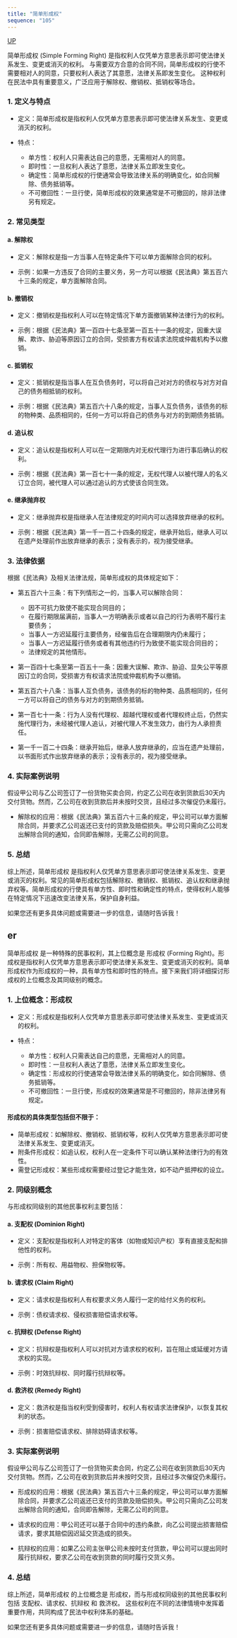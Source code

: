 ```yaml
---
title: "简单形成权"
sequence: "105"
---
```


[UP](/law/civil-law-index.html)

简单形成权 (Simple Forming Right) 是指权利人仅凭单方意思表示即可使法律关系发生、变更或消灭的权利。
与需要双方合意的合同不同，简单形成权的行使不需要相对人的同意，只要权利人表达了其意愿，法律关系即发生变化。
这种权利在民法中具有重要意义，广泛应用于解除权、撤销权、抵销权等场合。

### 1. 定义与特点

- 定义：简单形成权是指权利人仅凭单方意思表示即可使法律关系发生、变更或消灭的权利。
  
- 特点：
  - 单方性：权利人只需表达自己的意愿，无需相对人的同意。
  - 即时性：一旦权利人表达了意愿，法律关系立即发生变化。
  - 确定性：简单形成权的行使通常会导致法律关系的明确变化，如合同解除、债务抵销等。
  - 不可撤回性：一旦行使，简单形成权的效果通常是不可撤回的，除非法律另有规定。

### 2. 常见类型

#### a. 解除权
- 定义：解除权是指一方当事人在特定条件下可以单方面解除合同的权利。
  
- 示例：如果一方违反了合同的主要义务，另一方可以根据《民法典》第五百六十三条的规定，单方面解除合同。

#### b. 撤销权
- 定义：撤销权是指权利人可以在特定情况下单方面撤销某种法律行为的权利。
  
- 示例：根据《民法典》第一百四十七条至第一百五十一条的规定，因重大误解、欺诈、胁迫等原因订立的合同，受损害方有权请求法院或仲裁机构予以撤销。

#### c. 抵销权
- 定义：抵销权是指当事人在互负债务时，可以将自己对对方的债权与对方对自己的债务相抵销的权利。
  
- 示例：根据《民法典》第五百六十八条的规定，当事人互负债务，该债务的标的物种类、品质相同的，任何一方可以将自己的债务与对方的到期债务抵销。

#### d. 追认权
- 定义：追认权是指权利人可以在一定期限内对无权代理行为进行事后确认的权利。
  
- 示例：根据《民法典》第一百七十一条的规定，无权代理人以被代理人的名义订立合同，被代理人可以通过追认的方式使该合同生效。

#### e. 继承抛弃权
- 定义：继承抛弃权是指继承人在法律规定的时间内可以选择放弃继承的权利。
  
- 示例：根据《民法典》第一千一百二十四条的规定，继承开始后，继承人可以在遗产处理前作出放弃继承的表示；没有表示的，视为接受继承。

### 3. 法律依据

根据《民法典》及相关法律法规，简单形成权的具体规定如下：

- 第五百六十三条：有下列情形之一的，当事人可以解除合同：
  - 因不可抗力致使不能实现合同目的；
  - 在履行期限届满前，当事人一方明确表示或者以自己的行为表明不履行主要债务；
  - 当事人一方迟延履行主要债务，经催告后在合理期限内仍未履行；
  - 当事人一方迟延履行债务或者有其他违约行为致使不能实现合同目的；
  - 法律规定的其他情形。

- 第一百四十七条至第一百五十一条：因重大误解、欺诈、胁迫、显失公平等原因订立的合同，受损害方有权请求法院或仲裁机构予以撤销。

- 第五百六十八条：当事人互负债务，该债务的标的物种类、品质相同的，任何一方可以将自己的债务与对方的到期债务抵销。

- 第一百七十一条：行为人没有代理权、超越代理权或者代理权终止后，仍然实施代理行为，未经被代理人追认，对被代理人不发生效力，由行为人承担责任。

- 第一千一百二十四条：继承开始后，继承人放弃继承的，应当在遗产处理前，以书面形式作出放弃继承的表示；没有表示的，视为接受继承。

### 4. 实际案例说明

假设甲公司与乙公司签订了一份货物买卖合同，约定乙公司在收到货款后30天内交付货物。然而，乙公司在收到货款后并未按时交货，且经过多次催促仍未履行。

- 解除权的应用：根据《民法典》第五百六十三条的规定，甲公司可以单方面解除合同，并要求乙公司返还已支付的货款及赔偿损失。甲公司只需向乙公司发出解除合同的通知，合同即告解除，无需乙公司的同意。

### 5. 总结

综上所述，简单形成权 是指权利人仅凭单方意思表示即可使法律关系发生、变更或消灭的权利。常见的简单形成权包括解除权、撤销权、抵销权、追认权和继承抛弃权等。简单形成权的行使具有单方性、即时性和确定性的特点，使得权利人能够在特定情况下迅速改变法律关系，保护自身利益。

如果您还有更多具体问题或需要进一步的信息，请随时告诉我！

## er

简单形成权 是一种特殊的民事权利，其上位概念是 形成权 (Forming Right)。形成权是指权利人仅凭单方意思表示即可使法律关系发生、变更或消灭的权利。简单形成权作为形成权的一种，具有单方性和即时性的特点。接下来我们将详细探讨形成权的上位概念及其同级别的概念。

### 1. 上位概念：形成权

- 定义：形成权是指权利人仅凭单方意思表示即可使法律关系发生、变更或消灭的权利。

- 特点：
  - 单方性：权利人只需表达自己的意愿，无需相对人的同意。
  - 即时性：一旦权利人表达了意愿，法律关系立即发生变化。
  - 确定性：形成权的行使通常会导致法律关系的明确变化，如合同解除、债务抵销等。
  - 不可撤回性：一旦行使，形成权的效果通常是不可撤回的，除非法律另有规定。

#### 形成权的具体类型包括但不限于：

- 简单形成权：如解除权、撤销权、抵销权等，权利人仅凭单方意思表示即可使法律关系发生、变更或消灭。
- 附条件形成权：如追认权，权利人在一定条件下可以确认某种法律行为的有效性。
- 需登记形成权：某些形成权需要经过登记才能生效，如不动产抵押权的设立。

### 2. 同级别概念

与形成权同级别的其他民事权利主要包括：

#### a. 支配权 (Dominion Right)
- 定义：支配权是指权利人对特定的客体（如物或知识产权）享有直接支配和排他性的权利。

- 示例：所有权、用益物权、担保物权等。

#### b. 请求权 (Claim Right)
- 定义：请求权是指权利人有权要求义务人履行一定的给付义务的权利。

- 示例：债权请求权、侵权损害赔偿请求权等。

#### c. 抗辩权 (Defense Right)
- 定义：抗辩权是指权利人可以对抗对方请求权的权利，旨在阻止或延缓对方请求权的实现。

- 示例：时效抗辩权、同时履行抗辩权等。

#### d. 救济权 (Remedy Right)
- 定义：救济权是指当权利受到侵害时，权利人有权请求法律保护，以恢复其权利的状态。

- 示例：损害赔偿请求权、排除妨碍请求权等。

### 3. 实际案例说明

假设甲公司与乙公司签订了一份货物买卖合同，约定乙公司在收到货款后30天内交付货物。然而，乙公司在收到货款后并未按时交货，且经过多次催促仍未履行。

- 形成权的应用：根据《民法典》第五百六十三条的规定，甲公司可以单方面解除合同，并要求乙公司返还已支付的货款及赔偿损失。甲公司只需向乙公司发出解除合同的通知，合同即告解除，无需乙公司的同意。

- 请求权的应用：甲公司还可以基于合同中的违约条款，向乙公司提出损害赔偿请求，要求其赔偿因迟延交货造成的损失。

- 抗辩权的应用：如果乙公司主张甲公司未按时支付货款，甲公司可以提出同时履行抗辩权，要求乙公司在收到货款的同时履行交货义务。

### 4. 总结

综上所述，简单形成权 的上位概念是 形成权，而与形成权同级别的其他民事权利包括 支配权、请求权、抗辩权 和 救济权。
这些权利在不同的法律情境中发挥着重要作用，共同构成了民法中权利体系的基础。

如果您还有更多具体问题或需要进一步的信息，请随时告诉我！
